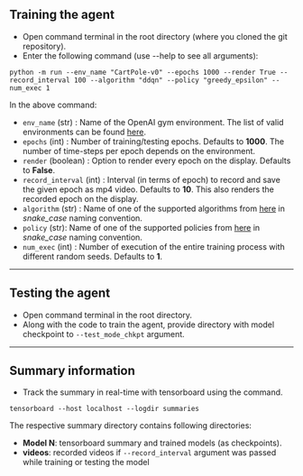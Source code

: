 ## Training the agent
- Open command terminal in the root directory (where you cloned the git repository).
- Enter the following command (use --help to see all arguments):  
```shell
python -m run --env_name "CartPole-v0" --epochs 1000 --render True --record_interval 100 --algorithm "ddqn" --policy "greedy_epsilon" --num_exec 1 
```
In the above command:
* `env_name` (str) : Name of the OpenAI gym environment. The list of valid environments can be found [here](https://github.com/openai/gym/wiki/Table-of-environments).
* `epochs` (int) : Number of training/testing epochs. Defaults to **1000**. The number of time-steps per epoch depends on the environment. 
* `render` (boolean) : Option to render every epoch on the display. Defaults to **False**.
* `record_interval` (int) : Interval (in terms of epoch) to record and save the given epoch as mp4 video. Defaults to **10**. This also renders the recorded epoch on the display.
* `algorithm` (str) : Name of one of the supported algorithms from [here](../src/Algorithm) in *snake_case* naming convention.
* `policy` (str): Name of one of the supported policies from [here](../src/Policy) in *snake_case* naming convention.
* `num_exec` (int) : Number of execution of the entire training process with different random seeds. Defaults to **1**.

***
## Testing  the agent
- Open command terminal in the root directory.
- Along with the code to train the agent, provide directory with model checkpoint to `--test_mode_chkpt` argument.

***
## Summary information
- Track the summary in real-time with tensorboard using the command.  
```shell
tensorboard --host localhost --logdir summaries
```
The respective summary directory contains following directories:
- **Model N**: tensorboard summary and trained models (as checkpoints).
- **videos**: recorded videos if `--record_interval` argument was passed while training or testing the model
